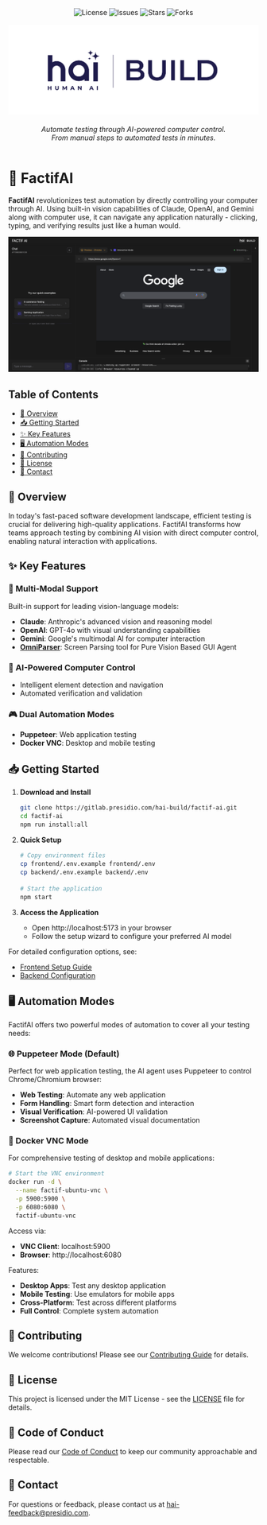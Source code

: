 <div align="center">
  <img src="https://img.shields.io/badge/License-MIT-yellow.svg" alt="License" />
  <img src="https://img.shields.io/github/issues/presidio-oss/factif-ai" alt="Issues" />
  <img src="https://img.shields.io/github/stars/presidio-oss/factif-ai" alt="Stars" />
  <img src="https://img.shields.io/github/forks/presidio-oss/factif-ai" alt="Forks" />
</div>
<br />
<div align="center">
  <picture>
    <source media="(prefers-color-scheme: dark)" srcset="assets/images/logo/hai-build-dark-logo.png">
    <source media="(prefers-color-scheme: light)" srcset="assets/images/logo/hai-build-light-logo.png">
    <img alt="HAI Logo" src="assets/images/logo/hai-build-white-bg.png" height="auto">
  </picture>
</div>
<br />

<div align="center">
  <em>Automate testing through AI-powered computer control.<br>
  From manual steps to automated tests in minutes.</em>
</div>
<br>

# 🚀 FactifAI

**FactifAI** revolutionizes test automation by directly controlling your computer through AI. Using built-in vision capabilities of Claude, OpenAI, and Gemini along with computer use, it can navigate any application naturally - clicking, typing, and verifying results just like a human would.

<div align="center">
<img src="assets/images/factif-ai-home.png" alt="FACTIF-AI in action" width="900"/>
</div>

## Table of Contents
- [🌟 Overview](#-overview)
- [📥 Getting Started](#-getting-started)
- [✨ Key Features](#-key-features)
- [🖥️ Automation Modes](#️-automation-modes)
- [🤝 Contributing](#-contributing)
- [📄 License](#-license)
- [📧 Contact](#-contact)

## 🌟 Overview

In today's fast-paced software development landscape, efficient testing is crucial for delivering high-quality applications. FactifAI transforms how teams approach testing by combining AI vision with direct computer control, enabling natural interaction with applications.

## ✨ Key Features

### 🔮 Multi-Modal Support
Built-in support for leading vision-language models:
- **Claude**: Anthropic's advanced vision and reasoning model
- **OpenAI**: GPT-4o with visual understanding capabilities
- **Gemini**: Google's multimodal AI for computer interaction
- **[OmniParser](https://github.com/microsoft/OmniParser)**: Screen Parsing tool for Pure Vision Based GUI Agent

### 🤖 AI-Powered Computer Control
- Intelligent element detection and navigation
- Automated verification and validation

### 🎮 Dual Automation Modes
- **Puppeteer**: Web application testing
- **Docker VNC**: Desktop and mobile testing

## 📥 Getting Started

1. **Download and Install**
   ```bash
   git clone https://gitlab.presidio.com/hai-build/factif-ai.git
   cd factif-ai
   npm run install:all
   ```

2. **Quick Setup**
   ```bash
   # Copy environment files
   cp frontend/.env.example frontend/.env
   cp backend/.env.example backend/.env
   
   # Start the application
   npm start
   ```

3. **Access the Application**
   - Open http://localhost:5173 in your browser
   - Follow the setup wizard to configure your preferred AI model

For detailed configuration options, see:
- [Frontend Setup Guide](frontend/README.md)
- [Backend Configuration](backend/README.md)

## 🖥️ Automation Modes

FactifAI offers two powerful modes of automation to cover all your testing needs:

### 🌐 Puppeteer Mode (Default)
Perfect for web application testing, the AI agent uses Puppeteer to control Chrome/Chromium browser:
- **Web Testing**: Automate any web application
- **Form Handling**: Smart form detection and interaction
- **Visual Verification**: AI-powered UI validation
- **Screenshot Capture**: Automated visual documentation

### 🎯 Docker VNC Mode
For comprehensive testing of desktop and mobile applications:
```bash
# Start the VNC environment
docker run -d \
  --name factif-ubuntu-vnc \
  -p 5900:5900 \
  -p 6080:6080 \
  factif-ubuntu-vnc
```
Access via:
- **VNC Client**: localhost:5900
- **Browser**: http://localhost:6080

Features:
- **Desktop Apps**: Test any desktop application
- **Mobile Testing**: Use emulators for mobile apps
- **Cross-Platform**: Test across different platforms
- **Full Control**: Complete system automation

## 🤝 Contributing

We welcome contributions! Please see our [Contributing Guide](CONTRIBUTING.md) for details.

## 📄 License

This project is licensed under the MIT License - see the [LICENSE](LICENSE) file for details.

## 📜 Code of Conduct

Please read our [Code of Conduct](CODE_OF_CONDUCT.md) to keep our community approachable and respectable.

## 📧 Contact

For questions or feedback, please contact us at [hai-feedback@presidio.com](mailto:hai-feedback@presidio.com).
